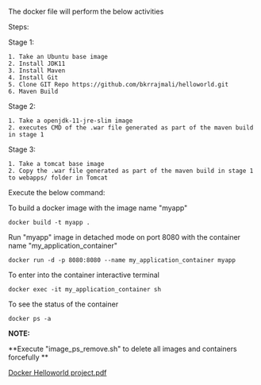 The docker file will perform the below activities

Steps:

  Stage 1:
  
    1. Take an Ubuntu base image
    2. Install JDK11
    3. Install Maven
    4. Install Git
    5. Clone GIT Repo https://github.com/bkrrajmali/helloworld.git
    6. Maven Build
    
  Stage 2:
  
    1. Take a openjdk-11-jre-slim image
    2. executes CMD of the .war file generated as part of the maven build in stage 1
    
  Stage 3:
  
    1. Take a tomcat base image
    2. Copy the .war file generated as part of the maven build in stage 1 to webapps/ folder in Tomcat
    

  Execute the below command:

  To build a docker image with the image name "myapp"
  
    docker build -t myapp .

  Run "myapp" image in detached mode on port 8080 with the container name "my_application_container"
  
    docker run -d -p 8080:8080 --name my_application_container myapp
    
  To enter into the container interactive terminal
  
    docker exec -it my_application_container sh
    
  To see the status of the container
  
    docker ps -a


**NOTE:**

**Execute "image_ps_remove.sh" to delete all images and containers forcefully **

[Docker Helloworld project.pdf](https://github.com/RameshKrishnanNaraKrish/docker_helloworld_project/files/15484638/Docker.Helloworld.project.pdf)
